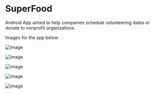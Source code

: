# SuperFood
Android App aimed to help companies schedule volunteering dates or donate to nonprofit organizations. 

Images for the app below:

![image](https://user-images.githubusercontent.com/52136572/169716710-29588009-0c99-4eb9-9fc1-3991dfc10b5d.png)

![image](https://user-images.githubusercontent.com/52136572/169716696-e6c217b0-355c-4bb7-9e54-8314241754f2.png)

![image](https://user-images.githubusercontent.com/52136572/169716731-79211049-8718-4d8a-a3ed-c4ee9b926723.png)

![image](https://user-images.githubusercontent.com/52136572/169716739-aa510c68-192b-421a-9f11-74745a8d97b5.png)

![image](https://user-images.githubusercontent.com/52136572/169716747-89286529-a243-4f9d-9ca1-d93643a14fed.png)

